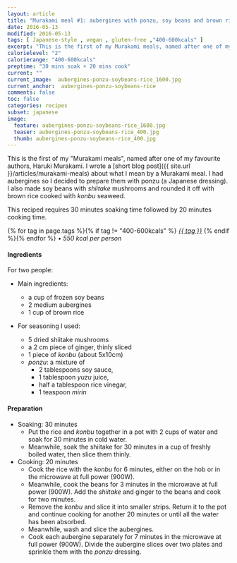 ```yaml
---
layout: article
title: "Murakami meal #1: aubergines with ponzu, soy beans and brown rice"
date: 2016-05-13
modified: 2016-05-13
tags: [ Japanese-style , vegan , gluten-free ,"400-600kcals" ]
excerpt: "This is the first of my Murakami meals, named after one of my favourite authors,"
calorielevel: "2"
calorierange: "400-600kcals"
preptime: "30 mins soak + 20 mins cook"
current: ""
current_image:  aubergines-ponzu-soybeans-rice_1600.jpg
current_anchor:  aubergines-ponzu-soybeans-rice
comments: false
toc: false
categories: recipes
subset: japanese
image:
  feature: aubergines-ponzu-soybeans-rice_1600.jpg
  teaser: aubergines-ponzu-soybeans-rice_400.jpg
  thumb: aubergines-ponzu-soybeans-rice_400.jpg
---
```




This is the first of my "Murakami meals", named after one of my favourite authors, Haruki Murakami. I wrote a [short blog post]({{ site.url }}/articles/murakami-meals) about what I mean by a Murakami meal.
I had aubergines so I decided to prepare them with ponzu (a Japanese dressing). I also made soy beans with _shiitake_ mushrooms and rounded it off with brown rice cooked with _konbu_ seaweed.

This reciped requires 30 minutes soaking time followed by 20 minutes cooking time.

{% for tag in page.tags %}{% if tag != "400-600kcals" %}&nbsp;<a class="post-tag" href="{{ site.url}}/tags/#{{ tag }}">_{{ tag }}_</a>&nbsp;{% endif %}{% endfor %} &bull;&nbsp;<em>550&nbsp;kcal&nbsp;per&nbsp;person</em>&nbsp;&nbsp;<a href="{{ site.url}}/tags/#400-600kcals"><img src="{{ site.url }}/images/battery_lvl_2.png" style="height:1.0em;"></a>

#### Ingredients

For two people:

* Main ingredients:
  - a cup of frozen soy beans
  - 2 medium aubergines
  - 1 cup of brown rice

* For seasoning I used:
  - 5 dried shiitake mushrooms
  - a 2 cm piece of ginger, thinly sliced
  - 1 piece of _konbu_ (about 5x10cm)
  - _ponzu_: a mixture of 
    - 2 tablespoons soy sauce, 
    - 1 tablespoon _yuzu_ juice, 
    - half a tablespoon rice vinegar, 
    - 1 teaspoon _mirin_

#### Preparation

* Soaking: 30 minutes
  - Put the rice and _konbu_ together in a pot with 2 cups of water and soak for 30 minutes in cold water.
  - Meanwhile, soak the shiitake for 30 minutes in a cup of freshly boiled water, then slice them thinly.
* Cooking: 20 minutes  
  - Cook the rice with the _konbu_ for 6 minutes, either on the hob or in the microwave at full power (900W).
  - Meanwhile, cook the beans for 3 minutes in the microwave at full power (900W). Add the _shiitake_ and ginger to the beans and cook for two minutes.
  - Remove the _konbu_ and slice it into smaller strips. Return it to the pot and continue cooking for another 20 minutes or until all the water has been absorbed.  
  - Meanwhile, wash and slice the aubergines.
  - Cook each aubergine separately for 7 minutes in the microwave at full power (900W). Divide the aubergine slices over two plates and sprinkle them with the _ponzu_ dressing.
